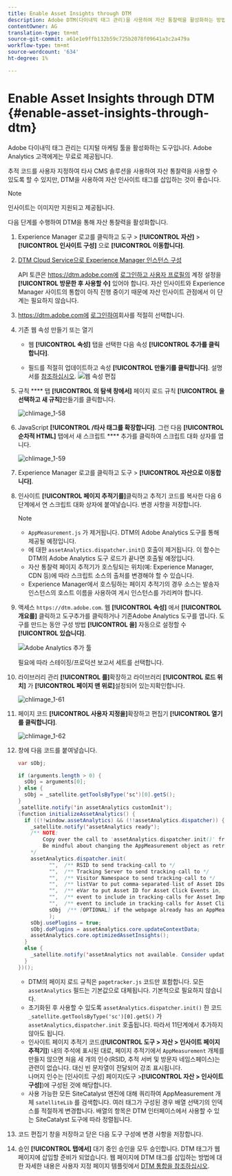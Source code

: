 ```yaml
---
title: Enable Asset Insights through DTM
description: Adobe DTM(다이내믹 태그 관리)을 사용하여 자산 통찰력을 활성화하는 방법을 알아봅니다.
contentOwner: AG
translation-type: tm+mt
source-git-commit: a61e1e9ffb132b59c725b2078f09641a3c2a479a
workflow-type: tm+mt
source-wordcount: '634'
ht-degree: 1%

---
```



# Enable Asset Insights through DTM {#enable-asset-insights-through-dtm}

Adobe 다이내믹 태그 관리는 디지털 마케팅 툴을 활성화하는 도구입니다. Adobe Analytics 고객에게는 무료로 제공됩니다.

추적 코드를 사용자 지정하여 타사 CMS 솔루션을 사용하여 자산 통찰력을 사용할 수 있도록 할 수 있지만, DTM을 사용하여 자산 인사이트 태그를 삽입하는 것이 좋습니다.

>[!NOTE]
>
>인사이트는 이미지만 지원되고 제공됩니다.

다음 단계를 수행하여 DTM을 통해 자산 통찰력을 활성화합니다.

1. Experience Manager 로고를 클릭하고 도구 > **[!UICONTROL 자산]** > **[!UICONTROL 인사이트 구성]** 으로 **[!UICONTROL 이동합니다]**.
1. [DTM Cloud Service으로 Experience Manager 인스턴스 구성](/help/sites-administering/dtm.md)

   API 토큰은 https://dtm.adobe.com에 [로그인하고 사용자 프로필의](https://dtm.adobe.com/) 계정 설정을 **[!UICONTROL 방문한 후 사용할 수]** 있어야 합니다. 자산 인사이트와 Experience Manager 사이트의 통합이 아직 진행 중이기 때문에 자산 인사이트 관점에서 이 단계는 필요하지 않습니다.

1. https://dtm.adobe.com에 [로그인하여](https://dtm.adobe.com/)회사를 적절히 선택합니다.
1. 기존 웹 속성 만들기 또는 열기

   * 웹 **[!UICONTROL 속성]** 탭을 선택한 다음 속성 **[!UICONTROL 추가를 클릭합니다]**.

   * 필드를 적절히 업데이트하고 속성 **[!UICONTROL 만들기를 클릭합니다]**. 설명서를 [참조하십시오](https://helpx.adobe.com/experience-manager/using/dtm.html).
   ![웹 속성 편집](assets/Create-edit-web-property.png)

1. 규칙 **** 탭 **[!UICONTROL 의 탐색 창에서]** 페이지 로드 규칙 **[!UICONTROL 을 선택하고 새 규칙]**&#x200B;만들기를 클릭합니다.

   ![chlimage_1-58](assets/chlimage_1-194.png)

1. JavaScript **[!UICONTROL /타사 태그를 확장합니다]**. 그런 다음 **[!UICONTROL 순차적 HTML]** 탭에서 새 스크립트 **** 추가를 클릭하여 스크립트 대화 상자를 엽니다.

   ![chlimage_1-59](assets/chlimage_1-195.png)

1. Experience Manager 로고를 클릭하고 도구 > **[!UICONTROL 자산으로 이동합니다]**.
1. 인사이트 **[!UICONTROL 페이지 추적기를]**&#x200B;클릭하고 추적기 코드를 복사한 다음 6단계에서 연 스크립트 대화 상자에 붙여넣습니다. 변경 사항을 저장합니다.

   >[!NOTE]
   >
   > * `AppMeasurement.js` 가 제거됩니다. DTM의 Adobe Analytics 도구를 통해 제공될 예정입니다.
   > * 에 대한 `assetAnalytics.dispatcher.init`() 호출이 제거됩니다. 이 함수는 DTM의 Adobe Analytics 도구 로드가 끝나면 호출될 예정입니다.
   > * 자산 통찰력 페이지 추적기가 호스팅되는 위치(예: Experience Manager, CDN 등)에 따라 스크립트 소스의 출처를 변경해야 할 수 있습니다.
   > * Experience Manager에서 호스팅하는 페이지 추적기의 경우 소스는 발송자 인스턴스의 호스트 이름을 사용하여 게시 인스턴스를 가리켜야 합니다.


1. 액세스 `https://dtm.adobe.com`. 웹 **[!UICONTROL 속성]** 에서 **[!UICONTROL 개요를]** 클릭하고 도구추가를 클릭하거나 기존Adobe Analytics 도구를 엽니다. 도구를 만드는 동안 구성 방법 **[!UICONTROL 을]** 자동으로 설정할 수 **[!UICONTROL 있습니다]**.

   ![Adobe Analytics 추가 툴](assets/Add-Adobe-Analytics-Tool.png)

   필요에 따라 스테이징/프로덕션 보고서 세트를 선택합니다.

1. 라이브러리 관리 **[!UICONTROL 를]**&#x200B;확장하고 라이브러리 **[!UICONTROL 로드 위치]** 가 **[!UICONTROL 페이지 맨 위로]**&#x200B;설정되어 있는지확인합니다.

   ![chlimage_1-61](assets/chlimage_1-197.png)

1. 페이지 코드 **[!UICONTROL 사용자 지정을]**&#x200B;확장하고 편집기 **[!UICONTROL 열기를 클릭합니다]**.

   ![chlimage_1-62](assets/chlimage_1-198.png)

1. 창에 다음 코드를 붙여넣습니다.

   ```Java
   var sObj;
   
   if (arguments.length > 0) {
     sObj = arguments[0];
   } else {
     sObj = _satellite.getToolsByType('sc')[0].getS();
   }
   _satellite.notify('in assetAnalytics customInit');
   (function initializeAssetAnalytics() {
     if ((!!window.assetAnalytics) && (!!assetAnalytics.dispatcher)) {
       _satellite.notify('assetAnalytics ready');
       /** NOTE:
           Copy over the call to 'assetAnalytics.dispatcher.init()' from Assets Pagetracker
           Be mindful about changing the AppMeasurement object as retrieved above.
       */
       assetAnalytics.dispatcher.init(
             "",  /** RSID to send tracking-call to */
             "",  /** Tracking Server to send tracking-call to */
             "",  /** Visitor Namespace to send tracking-call to */
             "",  /** listVar to put comma-separated-list of Asset IDs for Asset Impression Events in tracking-call, e.g. 'listVar1' */
             "",  /** eVar to put Asset ID for Asset Click Events in, e.g. 'eVar3' */
             "",  /** event to include in tracking-calls for Asset Impression Events, e.g. 'event8' */
             "",  /** event to include in tracking-calls for Asset Click Events, e.g. 'event7' */
             sObj  /** [OPTIONAL] if the webpage already has an AppMeasurement object, please include the object here. If unspecified, Pagetracker Core shall create its own AppMeasurement object */
             );
       sObj.usePlugins = true;
       sObj.doPlugins = assetAnalytics.core.updateContextData;
       assetAnalytics.core.optimizedAssetInsights();
     }
     else {
       _satellite.notify('assetAnalytics not available. Consider updating the Custom Page Code', 4);
     }
   })();
   ```

   * DTM의 페이지 로드 규칙은 `pagetracker.js` 코드만 포함합니다. 모든 `assetAnalytics` 필드는 기본값으로 대체됩니다. 기본적으로 필요하지 않습니다.
   * 초기화된 후 사용할 수 있도록 `assetAnalytics.dispatcher.init()` 한 코드 `_satellite.getToolsByType('sc')[0].getS()` 가 `assetAnalytics,dispatcher.init` 호출됩니다. 따라서 11단계에서 추가하지 않아도 됩니다.
   * 인사이트 페이지 추적기 코드(**[!UICONTROL 도구 > 자산 > 인사이트 페이지 추적기]**) 내의 주석에 표시된 대로, 페이지 추적기에서 `AppMeasurement` 개체를 만들지 않으면 처음 세 개의 인수(RSID, 추적 서버 및 방문자 네임스페이스)는 관련이 없습니다. 대신 빈 문자열이 전달되어 강조 표시됩니다.\
      나머지 인수는 [인사이트 구성] 페이지(도구 >**[!UICONTROL 자산 > 인사이트 구성]**)에 구성된 것에 해당합니다.
   * 사용 가능한 모든 SiteCatalyst 엔진에 대해 쿼리하여 AppMeasurement 개체 `satelliteLib` 를 검색합니다. 여러 태그가 구성된 경우 배열 선택기의 인덱스를 적절하게 변경합니다. 배열의 항목은 DTM 인터페이스에서 사용할 수 있는 SiteCatalyst 도구에 따라 정렬됩니다.

1. 코드 편집기 창을 저장하고 닫은 다음 도구 구성에 변경 사항을 저장합니다.
1. 승인 **[!UICONTROL 탭에서]** 대기 중인 승인을 모두 승인합니다. DTM 태그가 웹 페이지에 삽입할 준비가 되었습니다. 웹 페이지에 DTM 태그를 삽입하는 방법에 대한 자세한 내용은 사용자 지정 페이지 템플릿에서 [DTM 통합을 참조하십시오](https://blogs.adobe.com/experiencedelivers/experience-management/integrating-dtm-custom-aem6-page-template/).
